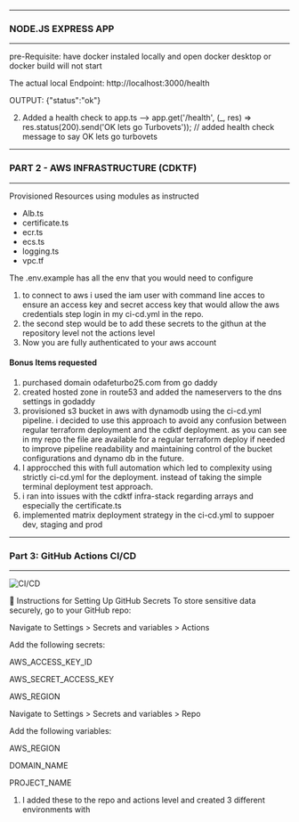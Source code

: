 --------------------------------------------------
### NODE.JS EXPRESS APP
--------------------------------------------------
pre-Requisite: have docker instaled locally and open docker desktop or docker build will not start


The actual local Endpoint:
http://localhost:3000/health

OUTPUT: {"status":"ok"}

2. Added a health check to app.ts --> app.get('/health', (_, res) => res.status(200).send('OK lets go Turbovets'));  // added health check message to say OK lets go turbovets

--------------------------------------------------
### PART 2 - AWS INFRASTRUCTURE (CDKTF)
--------------------------------------------------
 Provisioned Resources using modules as instructed
- Alb.ts
- certificate.ts
- ecr.ts
- ecs.ts
- logging.ts
- vpc.tf

The .env.example has all the env that you would need to configure 
1. to connect to aws i used the iam user with command line acces to ensure an access key and secret access key that would allow the aws credentials step login in my ci-cd.yml in the repo. 
2. the second step would be to add these secrets to the githun at the repository level not the actions level
3. Now you are fully authenticated to your aws account 

#### Bonus Items requested
1. purchased domain odafeturbo25.com from go daddy
2. created hosted zone in route53 and added the nameservers to the dns settings in godaddy
3. provisioned s3 bucket in aws with dynamodb using the ci-cd.yml pipeline. i decided to use this approach to avoid any confusion between regular terraform deployment and the cdktf deployment. as you can see in my repo the file are available for a regular terraform deploy if needed to improve pipeline readability and maintaining control of the bucket configurations and dynamo db in the future.
4. I approcched this with full automation which led to complexity using strictly ci-cd.yml for the deployment. instead of taking the simple terminal deployment test approach.
5. i ran into issues with the cdktf infra-stack regarding arrays and especially the certificate.ts
6. implemented matrix deployment strategy in the ci-cd.yml to suppoer dev, staging and prod


--------------------------------------------------
### Part 3: GitHub Actions CI/CD
--------------------------------------------------
![CI/CD](https://github.com/odafe25/tv-devops-assessment/actions/workflows/ci-cd.yml/badge.svg)

📘 Instructions for Setting Up GitHub Secrets
To store sensitive data securely, go to your GitHub repo:

Navigate to Settings > Secrets and variables > Actions

Add the following secrets:

AWS_ACCESS_KEY_ID

AWS_SECRET_ACCESS_KEY

AWS_REGION

Navigate to Settings > Secrets and variables > Repo

Add the following variables:

AWS_REGION

DOMAIN_NAME

PROJECT_NAME

1. I added these to the repo and actions level and created 3 different environments with 
